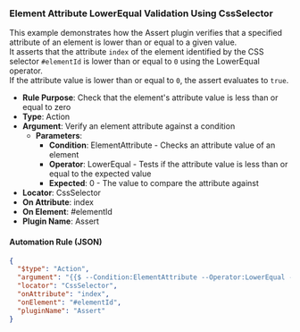 ### Element Attribute LowerEqual Validation Using CssSelector

This example demonstrates how the Assert plugin verifies that a specified attribute of an element is lower than or equal to a given value.  
It asserts that the attribute `index` of the element identified by the CSS selector `#elementId` is lower than or equal to `0` using the LowerEqual operator.  
If the attribute value is lower than or equal to `0`, the assert evaluates to `true`.

- **Rule Purpose**: Check that the element's attribute value is less than or equal to zero  
- **Type**: Action  
- **Argument**: Verify an element attribute against a condition  
  - **Parameters**:  
    - **Condition**: ElementAttribute - Checks an attribute value of an element  
    - **Operator**: LowerEqual - Tests if the attribute value is less than or equal to the expected value  
    - **Expected**: 0 - The value to compare the attribute against  
- **Locator**: CssSelector  
- **On Attribute**: index  
- **On Element**: #elementId  
- **Plugin Name**: Assert  

#### Automation Rule (JSON)

```json
{
  "$type": "Action",
  "argument": "{{$ --Condition:ElementAttribute --Operator:LowerEqual --Expected:0}}",
  "locator": "CssSelector",
  "onAttribute": "index",
  "onElement": "#elementId",
  "pluginName": "Assert"
}
```
